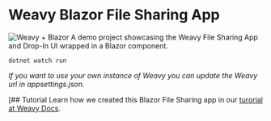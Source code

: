 # Weavy Blazor File Sharing App
![Weavy + Blazor](https://repository-images.githubusercontent.com/362755894/dc77cc80-ba2f-11eb-8930-01216b378b2a)
A demo project showcasing the Weavy File Sharing App and Drop-In UI wrapped in a Blazor component.

```
dotnet watch run
```

*If you want to use your own instance of Weavy you can update the Weavy url in appsettings.json.*
 
[## Tutorial
Learn how we created this Blazor File Sharing app in our [turorial at Weavy Docs](https://www.weavy.com/docs/files/blazor/introduction).
